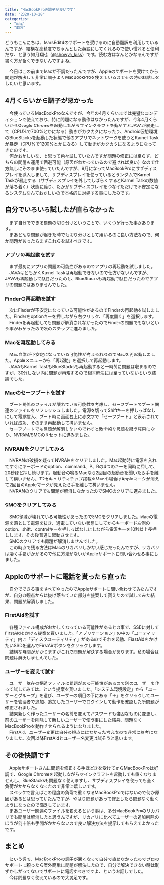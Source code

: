 ```yaml
---
title: "MacBookProの調子が良いです"
date: "2020-10-28"
categories: 
  - "mac"
  - "戯言"
---
```


どうもこんにちは、MarsEdit4のサポートを受けるのに自動翻訳を利用しているんですが、結構な高精度でちゃんとした英語にしてくれるので使い慣れると便利だな、と思う如月翔也（[@showya\_kiss](http://twitter.com/showya_kiss)）です。読む方はなんとかなるんですが書く方が全くできないんですよね。  
  
　今日はこの前までMacが不調だったんですが、Appleのサポートを受けてから問題が解決して非常に調子よくMacBookProを使えているのでその時のお話しをしたいと思います。  

## 4月くらいから調子が悪かった

　今使っているMacBookProなんですが、今年の4月くらいまでは完璧なコンディションで使えており、特に問題になる動作はなかったんですが、今年4月くらいからGoogle Chromeを起動しながらマインクラフトを動かすとJAVAが暴走して（CPU%で700%とかになる）動きがカクカクになったり、Android仮想環境のBlueStacksを起動した状態で他のアプリでネットワークを使うとKarnel Taskが暴走（CPU%で1200%とかになる）して動きがカクカクになるようになってきたのです。  
　何かおかしいな、と思って色々試していたんですが問題の修正には至らず、どちらの問題も運用で回避可能（原因がわかっているので避ければ良い）なので仕方無しにそのまま使っていたんですが、9月になってMacBookProにサブディスプレイを導入しまして、サブディスプレイを使っているとランダムでKarnel Taskが暴走する（サブディスプレイを外してしばらくするとKarnel Taskの数値が落ち着く）状態に陥り、たかがサブディスプレイをつなげただけで不安定になるシステムなんておかしいので本格的に対処する事にしたのです。  

## 自分でいろいろ試したが直らなかった

　まず自分でできる問題の切り分けということで、いくつか行った事があります。  
　まあどんな問題が起きた時でも切り分けとして用いるのに良い方法なので、何か問題があったらまずこれらを試すべきです。  

### アプリの再起動を試す

　まず最初にアプリの問題の可能性があるのでアプリの再起動を試しました。  
　JAVAはともかくKarnel Taskは再起動できないので仕方がないんですが、JAVAも再起動して駄目だったのと、BlueStacksも再起動で駄目だったのでアプリの問題ではありませんでした。  

### Finderの再起動を試す

　次にFinderが不安定になっている可能性があるのでFinderの再起動を試しました。Finderをoptionキーを押しながら右クリック、「再度開く」を選択します。  
　Finderを再起動しても問題が解消されなかったのでFinderの問題でもないという事がわかったので次のステップに進みました。  

### Macを再起動してみる

　Mac自体が不安定になっている可能性が考えられるのでMacを再起動しました。Appleメニューから「再起動」を選択して再起動します。  
　JAVAもKarnel TaskもBlueStacksも再起動すると一時的に問題は収まるのですが、30分しない内に問題が再現するので根本解決には至っていないという結論でした。  

### Macのセーフブートを試す

　ブート関係のファイルが壊れている可能性を考慮し、セーフブートでブート関連のファイルをリフレッシュしました。電源を切ってShiftキーを押しっぱなしにして電源投入、ブート時に画面右上に赤文字で「セーフブート」と表示されていれば成功、そのまま再起動して構いません。  
　セーフブートでも問題が解消しないのでわりと致命的な問題を疑う結果になり、NVRAM/SMCのリセットに進みました。  

### NVRAMをクリアしてみる

　NVRAMの破損を疑ってNVRAMをクリアしました。Mac起動時に電源を入れてすぐにキーボードのoption、command、P、Rの4つのキーを同時に押して、20秒ほど押し続けます。起動音の鳴るMacなら2回目の起動音を聞いたら手を離して構いません。T2セキュリティチップ搭載のMacの場合はAppleマークが消えて2回目のAppleマークが見えたら手を離して構いません。  
　NVRAMのクリアでも問題が解消しなかったのでSMCのクリアに進みました。  

### SMCをクリアしてみる

　SMC領域が壊れている可能性があったのでSMCをクリアしました。Macの電源を落として電源を抜き、通電していない状態にしてからキーボード左側のoption、shift、controlキーを押しっぱなしにしながら電源キーを10秒以上長押しします。その後普通に起動させます。  
　SMCのクリアでも問題が解消しませんでした。  
　この時点で残る方法はMacのリカバリしかない感じだったんですが、リカバリは凄く手間がかかるので他に方法がないかAppleサポートに問い合わせる事にしました。  

## Appleのサポートに電話を貰ったら直った

　自分でできる事をすべてやったのでAppleサポートに問い合わせてみたんですが、自分の観点からは抜け落ちていた部分を提案して貰えたので試してみた結果、問題が解消しました。  

### FirstAidを試す

　各種ファイル構成がおかしくなっている可能性があるとの事で、SSDに対してFirstAidをかける提案を貰いました。「アプリケーション」の中の「ユーティリティ」内に「ディスクユーティリティ」があるのでそれを起動、FiastAidをかけたいSSDを選んでFirstAirボタンをクリックします。  
　結構な時間がかかりますがこれで問題が解決する場合があります。私の場合は問題は解決しませんでした。  

### ユーザーを変えて試す

　ユーザー依存の構造ファイルに問題がある可能性があるので別のユーザーを作って試してみては、という提案を貰いました。「システム環境設定」から「ユーザーとグループ」を選び、ユーザーの項目の下にある「＋」をクリックしてユーザーを管理者で追加、追加したユーザーでログインして動作を確認した所問題が修正されました。  
　結果新しく作ったユーザーの名前を変えてパスワードも強固なものに変更し、前のユーザーを削除して新しいユーザーで使う事にした結果、問題なくMacBookProを動作させられるようになりました。  
　FirstAid、ユーザー変更は自分の視点にはなかった考えなので非常に参考になりました。次回以降FirstAidとユーザー名変更は試そうと思います。  

## その後快調です

　Appleサポートさんに問題を修正する手ほどきを受けてからMacBookProは好調で、Google Chromeを起動しながらマインクラフトを起動しても重くなりませんし、BlueStacksも問題なく使えますし、サブディスプレイを使っても全く負荷がかからなくなったので非常に嬉しいです。  
　スペックで言えばこの程度の負荷で重くなるMacBookProではないので何か原因があるとは思っていたんですが、やはり問題があって修正したら問題なく動くようになったので満足しています。  
　まあユーザー関連のファイルを変えるという事は、多分MacBookProのリカバリでも問題は解消したと思うんですが、リカバリに比べてユーザーの追加削除のほうが何十倍も手間がかからないので良い解決方法を提示してもらえてよかったです。  

## まとめ

　という訳で、MacBookProの調子が悪くなって自分で直せなかったのでプロのサポートに頼ったら案外簡単に問題が解決したので、自分で解決できない時は恥ずかしがってないでサポートに電話すべきですよ、というお話しでした。  
　今は問題なく使えているので大満足です。
